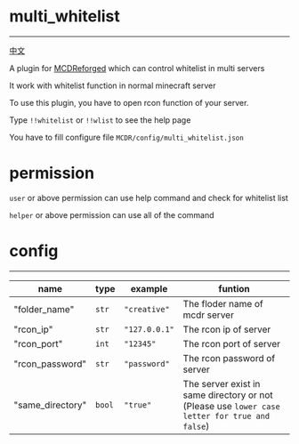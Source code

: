 # multi_whitelist
-----
[中文](https://github.com/rickyhoho/multi_whitelist/blob/master/README_cn.md)

A plugin for [MCDReforged](https://github.com/Fallen-Breath/MCDReforged) which can control whitelist in multi servers

It work with whitelist function in normal minecraft server

To use this plugin, you have to open rcon function of your server.

Type `!!whitelist` or `!!wlist` to see the help page

You have to fill configure file `MCDR/config/multi_whitelist.json`

# permission

`user` or above permission can use help command and check for whitelist list
  
`helper` or above permission can use all of the command
  
# config
-----
|name|type|example|funtion|
|---|---|---|---|
|"folder_name"|`str`|`"creative"`|The floder name of mcdr server|
|"rcon_ip"|`str`|`"127.0.0.1"`|The rcon ip of server|
|"rcon_port"|`int`|`"12345"`|The rcon port of server|
|"rcon_password"|`str`|`"password"`|The rcon password of server|
|"same_directory"|`bool`|`"true"`|The server exist in same directory or not (Please use `lower case letter for true and false`)|
